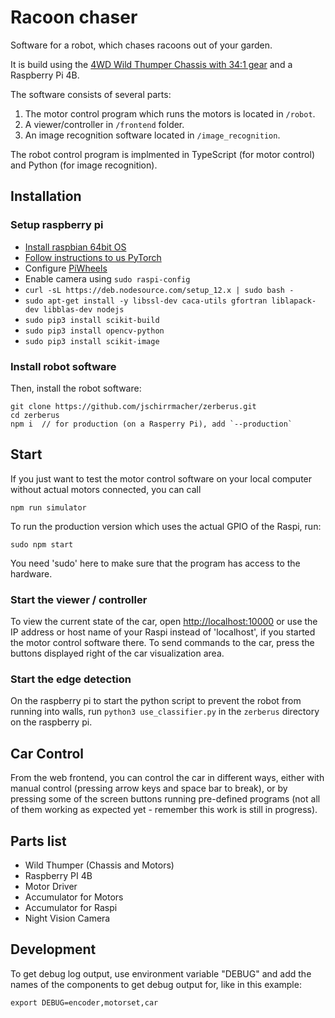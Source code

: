 # Racoon chaser

Software for a robot, which chases racoons out of your garden.

It is build using the [4WD Wild Thumper Chassis with 34:1 gear](https://www.pololu.com/product/1566) and a Raspberry Pi 4B.

The software consists of several parts:

1. The motor control program which runs the motors is located in `/robot`.
2. A viewer/controller in `/frontend` folder.
3. An image recognition software located in `/image_recognition`.

The robot control program is implmented in TypeScript (for motor control) and Python (for image recognition).

## Installation

### Setup raspberry pi

- [Install raspbian 64bit OS](https://downloads.raspberrypi.org/raspios_arm64/images/raspios_arm64-2020-08-24/)
- [Follow instructions to us PyTorch](https://mathinf.eu/pytorch/arm64/)
- Configure [PiWheels](https://www.piwheels.org/)
- Enable camera using `sudo raspi-config`
- `curl -sL https://deb.nodesource.com/setup_12.x | sudo bash -`
- `sudo apt-get install -y libssl-dev caca-utils gfortran liblapack-dev libblas-dev nodejs`
- `sudo pip3 install scikit-build`
- `sudo pip3 install opencv-python`
- `sudo pip3 install scikit-image`

### Install robot software

Then, install the robot software:

    git clone https://github.com/jschirrmacher/zerberus.git
    cd zerberus
    npm i  // for production (on a Rasperry Pi), add `--production`

## Start

If you just want to test the motor control software on your local computer without actual motors connected, you can call

    npm run simulator

To run the production version which uses the actual GPIO of the Raspi, run:

    sudo npm start

You need 'sudo' here to make sure that the program has access to the hardware.

### Start the viewer / controller

To view the current state of the car, open [http://localhost:10000](http://localhost:10000) or use the IP address or host name of your Raspi instead of 'localhost', if you started the motor control software there.
To send commands to the car, press the buttons displayed right of the car visualization area.

### Start the edge detection

On the raspberry pi to start the python script to prevent the robot from running into walls, run `python3 use_classifier.py` in the `zerberus` directory on the raspberry pi.

## Car Control

From the web frontend, you can control the car in different ways, either with manual control (pressing arrow keys and space bar to break), or by pressing some of the screen buttons running pre-defined programs (not all of them working as expected yet - remember this work is still in progress).

## Parts list

- Wild Thumper (Chassis and Motors)
- Raspberry PI 4B
- Motor Driver
- Accumulator for Motors
- Accumulator for Raspi
- Night Vision Camera

## Development

To get debug log output, use environment variable "DEBUG" and add the names of the components to get debug output for, like in this example:

    export DEBUG=encoder,motorset,car
